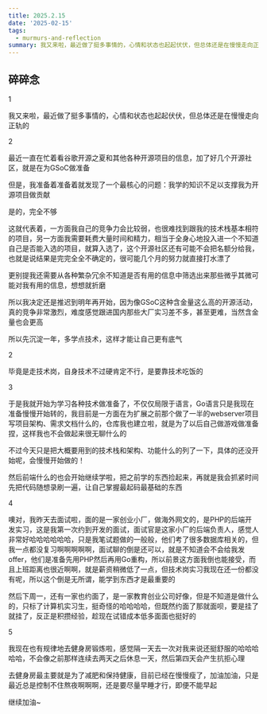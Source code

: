 ```yaml
---
title: 2025.2.15
date: '2025-02-15'
tags:
  - murmurs-and-reflection
summary: 我又来啦，最近做了挺多事情的，心情和状态也起起伏伏，但总体还是在慢慢走向正轨的
---
```

## 碎碎念
1

我又来啦，最近做了挺多事情的，心情和状态也起起伏伏，但总体还是在慢慢走向正轨的

2

最近一直在忙着看谷歌开源之夏和其他各种开源项目的信息，加了好几个开源社区，就是在为GSoC做准备

但是，我准备着准备着就发现了一个最核心的问题：我学的知识不足以支撑我为开源项目做贡献

是的，完全不够

这就代表着，一方面我自己的竞争力会比较弱，也很难找到跟我的技术栈基本相符的项目，另一方面我需要耗费大量时间和精力，相当于全身心地投入进一个不知道自己是否能入选的项目，就算入选了，这个开源社区还有可能不会把名额分给我，也就是说结果是完完全全不确定的，很可能几个月的努力就直接打水漂了

更别提我还需要从各种繁杂冗余不知道是否有用的信息中筛选出来那些微乎其微可能对我有用的信息，想想就折磨

所以我决定还是推迟到明年再开始，因为像GSoC这种含金量这么高的开源活动，真的竞争非常激烈，难度感觉跟进国内那些大厂实习差不多，甚至更难，当然含金量也会更高

所以先沉淀一年，多学点技术，这样才能让自己更有底气

2

毕竟是走技术岗，自身技术不过硬肯定不行，是要靠技术吃饭的

3

于是我就开始为学习各种技术做准备了，不仅仅局限于语言，Go语言只是我现在准备慢慢开始转的，我目前是一方面在为扩展之前那个做了一半的webserver项目写项目架构、需求文档什么的，仓库我也建立啦，就是为了以后自己做游戏做准备捏，这样我也不会做起来很无聊什么的

不过今天只是把大概要用到的技术栈和架构、功能什么的列了一下，具体的还没开始呢，会慢慢开始做的！

然后前端什么的也会开始继续学啦，把之前学的东西捡起来，再就是我会抓紧时间先把代码随想录刷一遍，让自己掌握最起码最基础的东西

4

噢对，我昨天去面试啦，面的是一家创业小厂，做海外网文的，是PHP的后端开发实习，这是我第一次约到开发的面试，面试官是这家小厂的后端负责人，感觉人非常好哈哈哈哈哈哈，只是我笔试题做的一般般，他们考了很多数据库相关的，但我一点都没复习啊啊啊啊啊，面试聊的倒是还可以，就是不知道会不会给我发offer，他们是准备先用PHP然后再用Go重构，所以前景这方面我倒也能接受，而且上班距离也很近啊啊，就是薪资稍微低了一点，但技术岗实习我现在还一份都没有呢，所以这个倒是无所谓，能学到东西才是最重要的

然后下周一，还有一家也约面了，是一家教育创业公司好像，但是不知道是做什么的，只标了计算机实习生，挺奇怪的哈哈哈哈，但既然约面了那就面呗，要是挂了就挂了，反正是积攒经验，趁现在试错成本低多面面也挺好的

5

我现在也有规律地去健身房锻炼啦，感觉隔一天去一次对我来说还挺舒服的哈哈哈哈哈，不会像之前那样连续去两天之后休息一天，然后第四天会产生抗拒心理

去健身房最主要就是为了减肥和保持健康，目前已经在慢慢瘦了，加油加油，只是最近总是控制不住熬夜啊啊啊，还是要尽量早睡才行，即便不能早起

继续加油~
